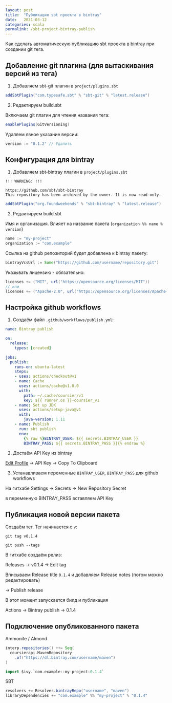```yaml
---
layout: post
title:  "Публикация sbt проекта в bintray"
date:   2021-03-12
categories: scala
permalink: /sbt-project-bintray-publish
---
```


Как сделать автоматическую публикацию sbt проекта в bintray при создании git тега.

## Добавление git плагина (для вытаскивания версий из тега)

1) Добавляем sbt-git плагин в `project/plugins.sbt`

```scala
addSbtPlugin("com.typesafe.sbt" % "sbt-git" % "latest.release")
```

2) Редактируем build.sbt

Включаем git плагин для чтения названия тега:

```scala
enablePlugins(GitVersioning)
```

Удаляем явное указание версии:

```scala
version := "0.1.2" // Удалить
```

## Конфигурация для bintray

1) Добавляем sbt-bintray плагин в `project/plugins.sbt`

```
!!! WARNING: !!!

https://github.com/sbt/sbt-bintray
This repository has been archived by the owner. It is now read-only.
```


```scala
addSbtPlugin("org.foundweekends" % "sbt-bintray" % "latest.release")
```

2) Редактируем build.sbt

Имя и организация. Влияет на название пакета (`organization %% name % version`)

```scala
name := "my-project"
organization := "com.example"
```

Ссылка на github репозиторий будет добавлена к bintray пакету:

```scala
bintrayVcsUrl := Some("https://github.com/username/repository.git")
```

Указывать лицензию - обязательно:

```scala
licenses += ("MIT", url("https://opensource.org/licenses/MIT"))
// или
licenses += ("Apache-2.0", url("https://opensource.org/licenses/Apache-2.0"))
```

## Настройка github workflows

1) Создаём файл `.github/workflows/publish.yml`:

```yaml
name: Bintray publish

on:
  release:
    types: [created]

jobs:
  publish:
    runs-on: ubuntu-latest
    steps:
    - uses: actions/checkout@v1
    - name: Cache
      uses: actions/cache@v1.0.0
      with:
        path: ~/.cache/coursier/v1
        key: ${{ runner.os }}-coursier_v1
    - name: Set up JDK
      uses: actions/setup-java@v1
      with:
        java-version: 1.11
    - name: Publish
      run: sbt publish
      env:
        {% raw %}BINTRAY_USER: ${{ secrets.BINTRAY_USER }}
        BINTRAY_PASS: ${{ secrets.BINTRAY_PASS }}{% endraw %}
```

2) Достаём API Key из bintray

[Edit Profile](https://bintray.com/profile/edit) -> API Key -> Copy To Clipboard

3) Устанавливаем переменные `BINTRAY_USER`, `BINTRAY_PASS` для github workflows

На гитхабе Settings -> Secrets -> New Repository Secret

в переменную BINTRAY_PASS вставляем API Key

## Публикация новой версии пакета

Создаём тег. Тег начинается с `v`:

`git tag v0.1.4`

`git push --tags`

В гитхабе создаём релиз:

Releases -> v0.1.4 -> Edit tag

Вписываем Release title `0.1.4` и добавляем Release notes (потом можно редактировать)

-> Publish release

В этот момент запускается билд и публикация

Actions -> Bintray publish -> 0.1.4

## Подключение опубликованного пакета

Ammonite / Almond

```scala
interp.repositories() ++= Seq(
  coursierapi.MavenRepository
    .of("https://dl.bintray.com/username/maven")
)
```

```scala
import $ivy.`com.example::my-project:0.1.4`
```

SBT

```scala
resolvers += Resolver.bintrayRepo("username", "maven")
libraryDependencies += "com.example" %% "my-project" % "0.1.4"
```
